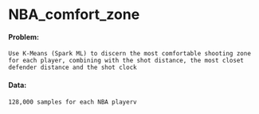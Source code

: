 # NBA_comfort_zone

#### Problem: 
    Use K-Means (Spark ML) to discern the most comfortable shooting zone for each player, combining with the shot distance, the most closet defender distance and the shot clock
    
#### Data:
    128,000 samples for each NBA playerv
